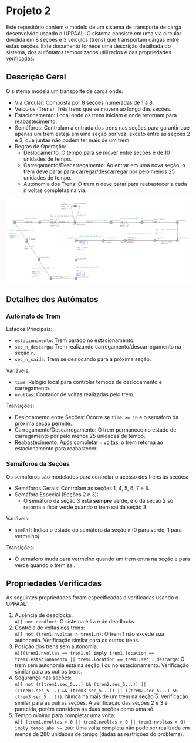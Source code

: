 # Projeto 2

Este repositório contém o modelo de um sistema de transporte de carga desenvolvido usando o UPPAAL. O sistema consiste em uma via circular dividida em 8 seções e 3 veículos (trens) que transportam cargas entre estas seções. Este documento fornece uma descrição detalhada do sistema, dos autômatos temporizados utilizados e das propriedades verificadas.

## Descrição Geral

O sistema modela um transporte de carga onde:

* Via Circular: Composta por 8 seções numeradas de 1 a 8.
* Veículos (Trens): Três trens que se movem ao longo das seções.
* Estacionamento: Local onde os trens iniciam e onde retornam para reabastecimento.
* Semáforos: Controlam a entrada dos trens nas seções para garantir que apenas um trem esteja em uma seção por vez, exceto entre as seções 2 e 3, que juntas não podem ter mais de um trem.
* Regras de Operação:
  * Deslocamento: O tempo para se mover entre seções é de 10 unidades de tempo.
  * Carregamento/Descarregamento: Ao entrar em uma nova seção, o trem deve parar para carregar/descarregar por pelo menos 25 unidades de tempo.
  * Autonomia dos Trens: O trem n deve parar para reabastecer a cada n voltas completas na via.
 
![Sistema modelado](/autom_trens.png)
 
## Detalhes dos Autômatos

### Autômato do Trem

Estados Principais:
* `estacionamento`: Trem parado no estacionamento.
* `sec_n_descarga`: Trem realizando carregamento/descarregamento na seção `n`.
* `sec_n_saida`: Trem se deslocando para a próxima seção.

Variáveis:
* `time`: Relógio local para controlar tempos de deslocamento e carregamento.
* `nvoltas`: Contador de voltas realizadas pelo trem.

Transições:
* Deslocamento entre Seções: Ocorre se `time >= 10` e o semáforo da próxima seção permite.
* Carregamento/Descarregamento: O trem permanece no estado de carregamento por pelo menos 25 unidades de tempo.
* Reabastecimento: Após completar `n` voltas, o trem retorna ao estacionamento para reabastecer.

### Semáforos da Seções

Os semáforos são modelados para controlar o acesso dos trens às seções:

* Semáforos Gerais: Controlam as seções 1, 4, 5, 6, 7 e 8.
* Semáforo Especial (Seções 2 e 3):
  * O semáforo da seção 3 está **sempre** verde, e o da seção 2 só retorna a ficar verde quando o trem sai da seção 3.


Variáveis:
* `sem[n]`: Indica o estado do semáforo da seção `n` (0 para verde, 1 para vermelho).

Transições:
* O semáforo muda para vermelho quando um trem entra na seção e para verde quando o trem sai.

## Propriedades Verificadas

As seguintes propriedades foram especificadas e verificadas usando o UPPAAL: 

1. Ausência de deadlocks: <br>
  `A[] not deadlock`: O sistema é livre de deadlocks.
2. Controle de voltas dos trens: <br>
  `A[] not (trem1.nvoltas > trem1.n)`: O trem 1 não excede sua autonomia.
   Verificação similar para os outros trens.
3. Posição dos trens sem autonomia: <br>
  `A[](trem1.nvoltas == trem1.n) imply trem1.location == trem1.estacionamento || trem1.location == trem1.sec_1_descarga`: O trem sem autonomia está na seção 1 ou no estacionamento.
  Verificação similar para os outros trens.
4. Segurança nas seções: <br>
  `A[] not (((trem1.sec_5...) && (trem2.sec_5...)) ||
            ((trem1.sec_5...) && (trem3.sec_5...)) ||
            ((trem2.sec_5...) && (trem3.sec_5...)))`: Nunca há mais de um trem na seção 5.
   Verificação similar para as outras seções. A verificação das seções 2 e 3 é parecida, porém considera as duas seções como uma só.
5. Tempo mínimo para completar uma volta: <br>
  `A[] (trem1.nvoltas > 0 || trem2.nvoltas > 0 || trem3.nvoltas > 0) imply tempo_abs >= 280`: Uma volta completa não pode ser realizada em menos de 280 unidades de tempo (dadas as restrições do problema).
   



























